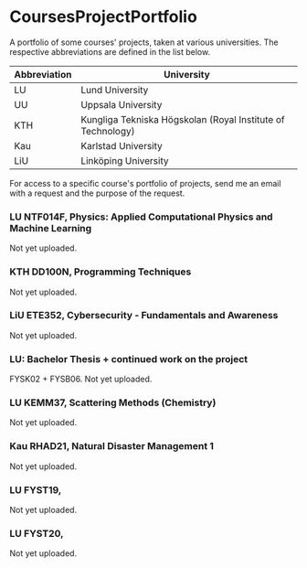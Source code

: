 # CoursesProjectPortfolio
A portfolio of some courses' projects, taken at various universities. The respective abbreviations are defined in the list below.

| Abbreviation | University |
| ----- | ----- |
| LU | Lund University |
| UU | Uppsala University |
| KTH | Kungliga Tekniska Högskolan (Royal Institute of Technology) |
| Kau | Karlstad University |
| LiU | Linköping University |

For access to a specific course's portfolio of projects, send me an email with a request and the purpose of the request.

### LU NTF014F, Physics: Applied Computational Physics and Machine Learning
Not yet uploaded.

### KTH DD100N, Programming Techniques
Not yet uploaded.

### LiU ETE352, Cybersecurity - Fundamentals and Awareness
Not yet uploaded.

### LU: Bachelor Thesis + continued work on the project
FYSK02 + FYSB06. Not yet uploaded.

### LU KEMM37, Scattering Methods (Chemistry)
Not yet uploaded.

### Kau RHAD21, Natural Disaster Management 1
Not yet uploaded.

### LU FYST19, 
Not yet uploaded.

### LU FYST20, 
Not yet uploaded.
